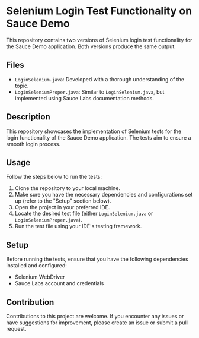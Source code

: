 # Selenium Login Test Functionality on Sauce Demo

This repository contains two versions of Selenium login test functionality for the Sauce Demo application. Both versions produce the same output.

## Files

- `LoginSelenium.java`: Developed with a thorough understanding of the topic.
- `LoginSeleniumProper.java`: Similar to `LoginSelenium.java`, but implemented using Sauce Labs documentation methods.

## Description

This repository showcases the implementation of Selenium tests for the login functionality of the Sauce Demo application. The tests aim to ensure a smooth login process.

## Usage

Follow the steps below to run the tests:

1. Clone the repository to your local machine.
2. Make sure you have the necessary dependencies and configurations set up (refer to the "Setup" section below).
3. Open the project in your preferred IDE.
4. Locate the desired test file (either `LoginSelenium.java` or `LoginSeleniumProper.java`).
5. Run the test file using your IDE's testing framework.

## Setup

Before running the tests, ensure that you have the following dependencies installed and configured:

- Selenium WebDriver
- Sauce Labs account and credentials

## Contribution

Contributions to this project are welcome. If you encounter any issues or have suggestions for improvement, please create an issue or submit a pull request.
